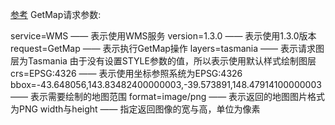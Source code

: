 [参考](https://blog.csdn.net/qq_35732147/article/details/81867017)
GetMap请求参数:

service=WMS    ——    表示使用WMS服务
version=1.3.0    ——    表示使用1.3.0版本
request=GetMap    ——    表示执行GetMap操作
layers=tasmania    ——    表示请求图层为Tasmania
由于没有设置STYLE参数的值，所以表示使用默认样式绘制图层
crs=EPSG:4326    ——    表示使用坐标参照系统为EPSG:4326
bbox=-43.648056,143.83482400000003,-39.573891,148.47914100000003    ——    表示需要绘制的地图范围
format=image/png    ——    表示返回的地图图片格式为PNG
width与height    ——    指定返回图像的宽与高，单位为像素   